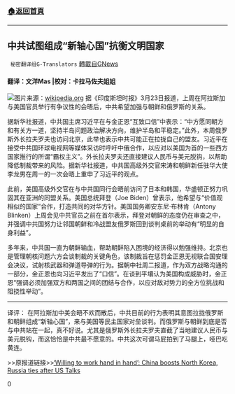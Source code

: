 ###  [:house:返回首頁](https://github.com/ourhimalayas/txt)
---

## 中共试图组成“新轴心国”抗衡文明国家
` 秘密翻译组G-Translators` [轉載自GNews](https://gnews.org/zh-hans/1014925/)

#### 翻译：文洋Mas |校对：卡拉马佐夫姐姐
![]()![](https://gnews.org/wp-content/uploads/2021/03/capture-14-41.jpg)图片来源：[wikipedia.org](https://en.wikipedia.org/wiki/China–North_Korea–Russia_tripoint#/media/File:三カ国辺境記念.jpg)
据《印度斯坦时报》3月23日报道，上周在阿拉斯加与美国官员举行有争议性的会晤后，中共希望加强与朝鲜和俄罗斯的关系。

据新华社报道，中共国主席习近平在与金正恩“互致口信”中表示：“中方愿同朝方和有关方一道，坚持半岛问题政治解决方向，维护半岛和平稳定。”此外，本周俄罗斯外长拉夫罗夫也访问北京，此举也表示中共可能正在拉拢自己的盟友。习近平在接受中共国环球电视网等媒体采访时呼吁中俄合作，以应对以美国为首的一些西方国家推行的所谓“霸权主义”。外长拉夫罗夫还直接建议人民币与美元脱钩，以帮助降低制裁带来的风险。据新华社报道，中共国高级外交官宋涛和朝鲜新任驻华大使李龙男在周一的一次会晤上重申了习近平的观点。

此前，美国高级外交官在与中共国同行会晤前访问了日本和韩国，华盛顿正努力巩固其在亚洲的同盟关系。美国总统拜登（Joe Biden）曾表示，他希望与“价值观相似的国家”合作，打造共同的对华方针。美国国务卿安东尼·布林肯（Antony Blinken）上周会见中共官员之前在首尔表示，拜登对朝鲜的态度仍在审查之中，并强调中共国努力让邻国朝鲜和冷战盟友俄罗斯回到谈判桌前的举动有“明显的自身利益”。

多年来，中共国一直为朝鲜输血，帮助朝鲜陷入困境的经济得以勉强维持。北京也是管理朝核问题六方会谈制裁的关键角色，该制裁旨在惩罚金正恩无视联合国安理会决议，试射核武器和弹道导弹的行为。据朝中社周二报道，作为双方战略沟通的一部分，金正恩也向习近平发出了“口信”。在谈到平壤认为美国构成威胁时，金正恩“强调必须加强双方和两国之间的团结与合作，以应对敌对势力的全方位挑战和阻挠性举动”。

* * *

译评：   在阿拉斯加中美会晤不欢而散后，中共目前的行为表明其意图拉拢俄罗斯和朝鲜组成“新轴心国”，来与美国等民主国家对垒谈判。而俄罗斯与朝鲜到底是否与中共站在一起，真不好说。尤其是俄罗斯外长拉夫罗夫直截了当地建议人民币与美元脱钩，而这恰恰是中共最不愿意的。中共这次可谓马屁拍到了马腿上，哑巴吃黄连。

&gt;&gt;原报道链接&gt;&gt;[‘Willing to work hand in hand’: China boosts North Korea, Russia ties after US Talks](https://www.hindustantimes.com/world-news/willing-to-work-hand-in-hand-china-boosts-north-korea-russia-ties-after-us-talks-101616460181394.html)

0
